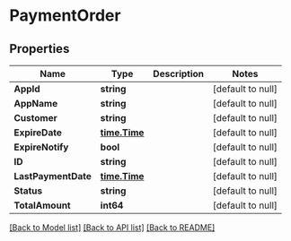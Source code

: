 # PaymentOrder

## Properties
Name | Type | Description | Notes
------------ | ------------- | ------------- | -------------
**AppId** | **string** |  | [default to null]
**AppName** | **string** |  | [default to null]
**Customer** | **string** |  | [default to null]
**ExpireDate** | [**time.Time**](time.Time.md) |  | [default to null]
**ExpireNotify** | **bool** |  | [default to null]
**ID** | **string** |  | [default to null]
**LastPaymentDate** | [**time.Time**](time.Time.md) |  | [default to null]
**Status** | **string** |  | [default to null]
**TotalAmount** | **int64** |  | [default to null]

[[Back to Model list]](../README.md#documentation-for-models) [[Back to API list]](../README.md#documentation-for-api-endpoints) [[Back to README]](../README.md)

